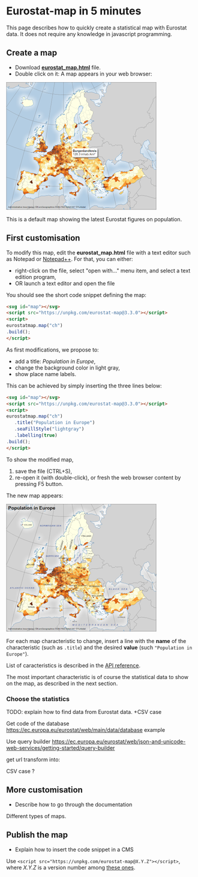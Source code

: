 # Eurostat-map in 5 minutes

This page describes how to quickly create a statistical map with Eurostat data. It does not require any knowledge in javascript programming.

## Create a map

- Download [**eurostat_map.html**](https://raw.githubusercontent.com/eurostat/eurostat-map.js/master/docs/tutos/quick/eurostat_map.html) file.
- Double click on it: A map appears in your web browser:

![map 1](map1.png)

This is a default map showing the latest Eurostat figures on population.

## First customisation

To modify this map, edit the **eurostat_map.html** file with a text editor such as Notepad or [Notepad++](https://notepad-plus-plus.org/). For that, you can either:
   - right-click on the file, select "open with..." menu item, and select a text edition program,
   - OR launch a text editor and open the file

You should see the short code snippet defining the map:

```html
<svg id="map"></svg>
<script src="https://unpkg.com/eurostat-map@3.3.0"></script>
<script>
eurostatmap.map("ch")
.build();
</script>
``` 

As first modifications, we propose to:
- add a title: *Population in Europe*,
- change the background color in light gray,
- show place name labels.

This can be achieved by simply inserting the three lines below:

```html
<svg id="map"></svg>
<script src="https://unpkg.com/eurostat-map@3.3.0"></script>
<script>
eurostatmap.map("ch")
   .title("Population in Europe")
   .seaFillStyle("lightgray")
   .labelling(true)
.build();
</script>
```

To show the modified map,
1. save the file (CTRL+S),
2. re-open it (with double-click), or fresh the web browser content by pressing F5 button.

The new map appears:

![map 2](map2.png)

For each map characteristic to change, insert a line with the **name** of the characteristic (such as ```.title```) and the desired **value** (such ```"Population in Europe"```).

List of caracteristics is described in the [API reference](../../reference.md).

The most important characteristic is of course the statistical data to show on the map, as described in the next section.

### Choose the statistics

TODO: explain how to find data from Eurostat data. +CSV case

Get code of the database
https://ec.europa.eu/eurostat/web/main/data/database
example

Use query builder
https://ec.europa.eu/eurostat/web/json-and-unicode-web-services/getting-started/query-builder

get url
transform into:


CSV case ?




## More customisation

- Describe how to go through the documentation

Different types of maps.

## Publish the map
- Explain how to insert the code snippet in a CMS


Use ``<script src="https://unpkg.com/eurostat-map@X.Y.Z"></script>``, where *X.Y.Z* is a version number among [these ones](https://www.npmjs.com/package/eurostat-map?activeTab=versions).
